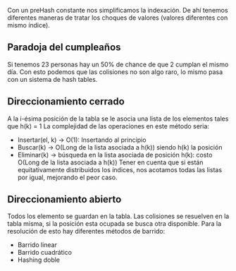 Con un preHash constante nos simplificamos la indexación. De ahí tenemos diferentes maneras de tratar los choques de valores (valores diferentes con mismo índice).
## Paradoja del cumpleaños
Si tenemos 23 personas hay un 50% de chance de que 2 cumplan el mismo día. Con esto podemos que las colisiones no son algo raro, lo mismo pasa con un sistema de hash tables.
## Direccionamiento cerrado
A la i-ésima posición de la tabla se le asocia una lista de los elementos tales que h(k) = 1
La complejidad de las operaciones en este método seria:
- Insertar(el, k) -> O(1): Insertando al principio
- Buscar(k) -> O(Long de la lista asociada a h(k)) siendo h(k) la posición
- Eliminar(k) -> búsqueda en la lista asociada de posición h(k): costo O(Long de la lista asociada a h(k))
Tener en cuenta que si están equitativamente distribuidos los índices, nos acotamos todas las listas por igual, mejorando el peor caso.
## Direccionamiento abierto
Todos los elemento se guardan en la tabla. Las colisiones se resuelven en la tabla misma, si la posición esta ocupada se busca otra disponible.
Para la resolución de esto hay diferentes métodos de barrido:
- Barrido linear
- Barrido cuadrático
- Hashing doble